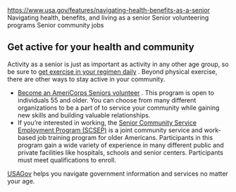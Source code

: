 

https://www.usa.gov/features/navigating-health-benefits-as-a-senior
Navigating health, benefits, and living as a senior
Senior volunteering programs
Senior community jobs

Get active for your health and community
----------------------------------------

Activity as a senior is just as important as activity in any other age group, so be sure to
[get exercise in your regimen daily](https://www.nia.nih.gov/health/exercise-and-physical-activity/how-older-adults-can-get-started-exercise)
. Beyond physical exercise, there are other ways to stay active in your community.

* [Become an AmeriCorps Seniors volunteer](https://americorps.gov/serve/americorps-seniors)
  . This program is open to individuals 55 and older. You can choose from many different organizations to be a part of to service your community while gaining new skills and building valuable relationships.
* If you’re interested in working, the
  [Senior Community Service Employment Program (SCSEP)](https://www.dol.gov/agencies/eta/seniors)
  is a joint community service and work-based job training program for older Americans. Participants in this program gain a wide variety of experience in many different public and private facilities like hospitals, schools and senior centers. Participants must meet qualifications to enroll.

[USAGov](https://www.usa.gov/)
helps you navigate government information and services no matter  your age.

